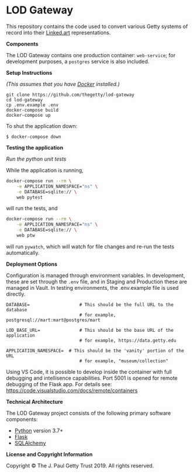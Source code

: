 # LOD Gateway

This repository contains the code used to convert various Getty systems of record into their [Linked.art](http://www.linked.art) representations.

**Components**

The LOD Gateway contains one production container: `web-service`; for development purposes, a `postgres` service is also included.

**Setup Instructions**

_(This assumes that you have [Docker](https://www.docker.com/products/docker-desktop) installed.)_



    git clone https://github.com/thegetty/lod-gateway
    cd lod-gateway
    cp .env.example .env
    docker-compose build
    docker-compose up

To shut the application down:

	$ docker-compose down

**Testing the application**

_Run the python unit tests_

While the application is running,

```bash
docker-compose run --rm \
    -e APPLICATION_NAMESPACE="ns" \
    -e DATABASE=sqlite:// \
    web pytest
```
will run the tests, and

```bash
docker-compose run --rm \
    -e APPLICATION_NAMESPACE="ns" \
    -e DATABASE=sqlite:// \
    web ptw
```

will run `pywatch`, which will watch for file changes and re-run the tests automatically.


**Deployment Options**

Configuration is managed through environment variables.  In development, these are set through the `.env` file, and in Staging and Production these are managed in Vault.  In testing environments, the .env.example file is used directly.

```
DATABASE=                   # This should be the full URL to the database
                            # for example, postgresql://mart:mart@postgres/mart

LOD_BASE_URL=               # This should be the base URL of the application
                            # for example, https://data.getty.edu

APPLICATION_NAMESPACE=  # This should be the 'vanity' portion of the URL
                            # for example, "museum/collection"
```

Using VS Code, it is possible to develop inside the container with full debugging and intellisence capabilities. Port 5001 is opened for remote debugging of the Flask app. For details see: https://code.visualstudio.com/docs/remote/containers


**Technical Architecture**

The LOD Gateway project consists of the following primary software components:

- [Python](https://www.python.org) version 3.7+
- [Flask](http://flask.pocoo.org)
- [SQLAlchemy](https://www.sqlalchemy.org)


**License and Copyright Information**

Copyright © The J. Paul Getty Trust 2019. All rights reserved.
